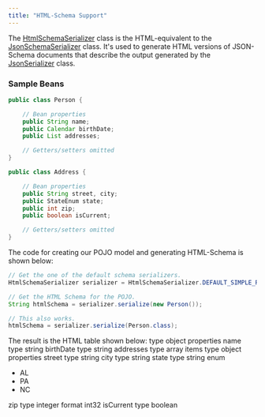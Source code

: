 ```yaml
---
title: "HTML-Schema Support"
---
```


The [HtmlSchemaSerializer]({{API_DOCS}}/org/apache/juneau/html/HtmlSchemaSerializer.html) class is the HTML-equivalent to the [JsonSchemaSerializer]({{API_DOCS}}/org/apache/juneau/json/JsonSchemaSerializer.html) class.
It's used to generate HTML versions of JSON-Schema documents that describe the output generated by the [JsonSerializer]({{API_DOCS}}/org/apache/juneau/json/JsonSerializer.html) class.
### Sample Beans


```java
public class Person {

    // Bean properties
    public String name;
    public Calendar birthDate;
    public List addresses;

    // Getters/setters omitted
}

public class Address {

    // Bean properties
    public String street, city;
    public StateEnum state;
    public int zip;
    public boolean isCurrent;

    // Getters/setters omitted
}
```


The code for creating our POJO model and generating HTML-Schema is shown below:

```java
// Get the one of the default schema serializers.
HtmlSchemaSerializer serializer = HtmlSchemaSerializer.DEFAULT_SIMPLE_READABLE;

// Get the HTML Schema for the POJO.
String htmlSchema = serializer.serialize(new Person());

// This also works.
htmlSchema = serializer.serialize(Person.class);
```


The result is the HTML table shown below: type object properties name type string birthDate type string addresses type array items type object properties street type string city type string state type string enum
- AL
- PA
- NC

zip type integer format int32 isCurrent type boolean
